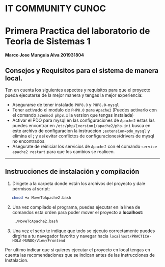 # IT COMMUNITY CUNOC
# Primera Practica del laboratorio de Teoria de Sistemas 1
**Marco Jose Munguia Alva 201931804**

## Consejos y Requisitos para el sistema de manera local.
Ten en cuenta los siguientes aspectos y requisitos para que el proyecto pueda ejecutarse de la mejor manera y tengas la mejor experiencia:
+ Asegurarse de tener instalado `PHP8.0` y `PHP8.0-mysql`
+ Tener activado el modulo de `PHP8.0` para `Apache2` (Puedes activarlo con el comando `a2enmod php8.x` la version que tengas instalada)
+ Activar el PDO para mysql en las configuraciones de `Apache2` estas las puedes encontrar en `/etc/php/[version]/apache2/php.ini` busca en este archivo de configuracion la instruccion `;extension=pdo_mysql` y elimina el **;** y asi evitar conflictos de configuraciones/drivers de mysql no encontrados.
+ Asegurate de reiniciar los servicios de `Apache2` con el comando `service apache2 restart` para que los cambios se realicen.
***

## Instrucciones de instalación y compilación

1. Dirígete a la carpeta donde están los archivos del proyecto y dale permisos al script:

```bash
   chmod +x MoveToApache2.bash
```
2. Una vez compilado el programa, puedes ejecutar en la línea de comandos esta orden para poder mover el proyecto a **localhost**:

```bash
    ./MoveToApache2.bash
```

3. Una vez el scrip te indique que todo se ejecuto correctamente puedes dirgirte a tu navegador favorito y navegar hacia `localhost/PRACTICA-HOLA-MUNDO/View/Frontend`

Por ultimo indicar que si quieres ejecutar el proyecto en local tengas en cuenta las recomendaciones que se indican antes de las instrucciones de Instalacion.